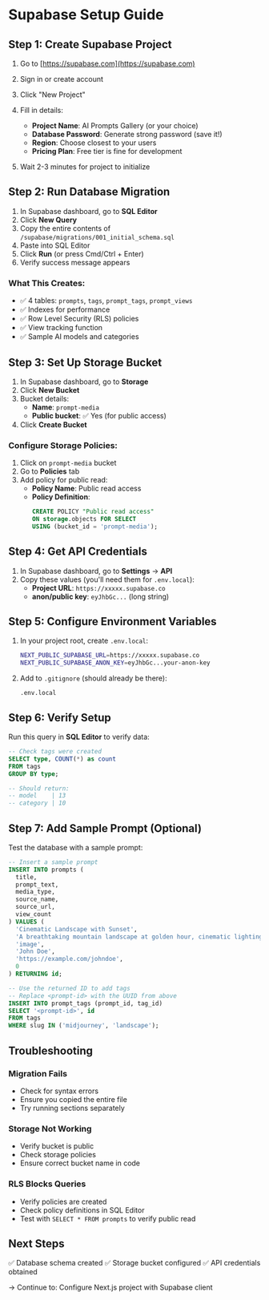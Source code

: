 # Supabase Setup Guide

## Step 1: Create Supabase Project

1. Go to [https://supabase.com](https://supabase.com)
2. Sign in or create account
3. Click "New Project"
4. Fill in details:
   - **Project Name**: AI Prompts Gallery (or your choice)
   - **Database Password**: Generate strong password (save it!)
   - **Region**: Choose closest to your users
   - **Pricing Plan**: Free tier is fine for development

5. Wait 2-3 minutes for project to initialize

## Step 2: Run Database Migration

1. In Supabase dashboard, go to **SQL Editor**
2. Click **New Query**
3. Copy the entire contents of `/supabase/migrations/001_initial_schema.sql`
4. Paste into SQL Editor
5. Click **Run** (or press Cmd/Ctrl + Enter)
6. Verify success message appears

### What This Creates:
- ✅ 4 tables: `prompts`, `tags`, `prompt_tags`, `prompt_views`
- ✅ Indexes for performance
- ✅ Row Level Security (RLS) policies
- ✅ View tracking function
- ✅ Sample AI models and categories

## Step 3: Set Up Storage Bucket

1. In Supabase dashboard, go to **Storage**
2. Click **New Bucket**
3. Bucket details:
   - **Name**: `prompt-media`
   - **Public bucket**: ✅ Yes (for public access)
4. Click **Create Bucket**

### Configure Storage Policies:
1. Click on `prompt-media` bucket
2. Go to **Policies** tab
3. Add policy for public read:
   - **Policy Name**: Public read access
   - **Policy Definition**:
     ```sql
     CREATE POLICY "Public read access"
     ON storage.objects FOR SELECT
     USING (bucket_id = 'prompt-media');
     ```

## Step 4: Get API Credentials

1. In Supabase dashboard, go to **Settings** → **API**
2. Copy these values (you'll need them for `.env.local`):
   - **Project URL**: `https://xxxxx.supabase.co`
   - **anon/public key**: `eyJhbGc...` (long string)

## Step 5: Configure Environment Variables

1. In your project root, create `.env.local`:
   ```bash
   NEXT_PUBLIC_SUPABASE_URL=https://xxxxx.supabase.co
   NEXT_PUBLIC_SUPABASE_ANON_KEY=eyJhbGc...your-anon-key
   ```

2. Add to `.gitignore` (should already be there):
   ```
   .env.local
   ```

## Step 6: Verify Setup

Run this query in **SQL Editor** to verify data:

```sql
-- Check tags were created
SELECT type, COUNT(*) as count
FROM tags
GROUP BY type;

-- Should return:
-- model    | 13
-- category | 10
```

## Step 7: Add Sample Prompt (Optional)

Test the database with a sample prompt:

```sql
-- Insert a sample prompt
INSERT INTO prompts (
  title,
  prompt_text,
  media_type,
  source_name,
  source_url,
  view_count
) VALUES (
  'Cinematic Landscape with Sunset',
  'A breathtaking mountain landscape at golden hour, cinematic lighting, dramatic clouds, photorealistic, 8K quality',
  'image',
  'John Doe',
  'https://example.com/johndoe',
  0
) RETURNING id;

-- Use the returned ID to add tags
-- Replace <prompt-id> with the UUID from above
INSERT INTO prompt_tags (prompt_id, tag_id)
SELECT '<prompt-id>', id
FROM tags
WHERE slug IN ('midjourney', 'landscape');
```

## Troubleshooting

### Migration Fails
- Check for syntax errors
- Ensure you copied the entire file
- Try running sections separately

### Storage Not Working
- Verify bucket is public
- Check storage policies
- Ensure correct bucket name in code

### RLS Blocks Queries
- Verify policies are created
- Check policy definitions in SQL Editor
- Test with `SELECT * FROM prompts` to verify public read

## Next Steps

✅ Database schema created
✅ Storage bucket configured
✅ API credentials obtained

→ Continue to: Configure Next.js project with Supabase client
